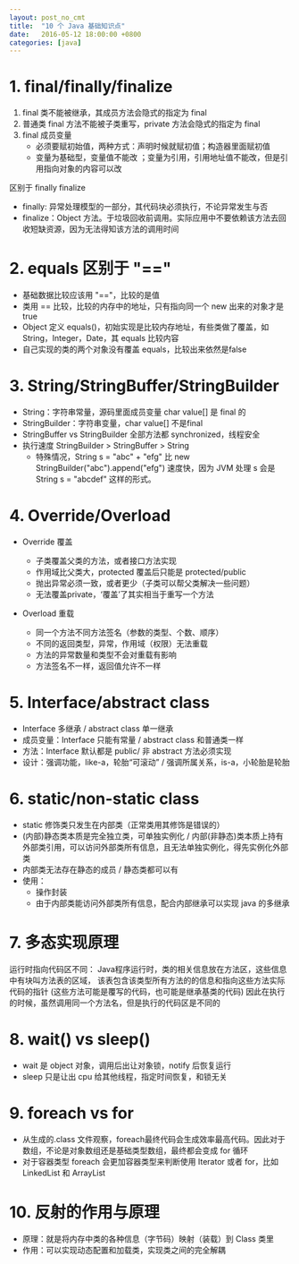 ```yaml
---
layout: post_no_cmt
title:  "10 个 Java 基础知识点"
date:   2016-05-12 18:00:00 +0800
categories: [java]
---
```

# 1. final/finally/finalize

1. final 类不能被继承，其成员方法会隐式的指定为 final
2. 普通类 final 方法不能被子类重写，private 方法会隐式的指定为 final
3. final 成员变量
	- 必须要赋初始值，两种方式：声明时候就赋初值；构造器里面赋初值
	- 变量为基础型，变量值不能改	；变量为引用，引用地址值不能改，但是引用指向对象的内容可以改

区别于 finally finalize

- finally: 异常处理模型的一部分，其代码块必须执行，不论异常发生与否
- finalize：Object 方法。于垃圾回收前调用。实际应用中不要依赖该方法去回收短缺资源，因为无法得知该方法的调用时间

# 2. equals 区别于 "=="
- 基础数据比较应该用 "=="，比较的是值
- 类用 == 比较，比较的内存中的地址，只有指向同一个 new 出来的对象才是true
- Object 定义 equals()，初始实现是比较内存地址，有些类做了覆盖，如String，Integer，Date，其 equals 比较内容
- 自己实现的类的两个对象没有覆盖 equals，比较出来依然是false

# 3.  String/StringBuffer/StringBuilder
- String：字符串常量，源码里面成员变量 char value[] 是 final 的
- StringBuilder：字符串变量，char value[] 不是final
- StringBuffer vs StringBuilder 全部方法都 synchronized，线程安全
- 执行速度 StringBuilder > StringBuffer > String
	- 特殊情况，String s = "abc" + "efg" 比  new StringBuilder("abc").append("efg") 速度快，因为 JVM 处理 s 会是 String s = "abcdef" 这样的形式。

# 4. Override/Overload
- Override 覆盖
	- 子类覆盖父类的方法，或者接口方法实现
	- 作用域比父类大，protected 覆盖后只能是 protected/public
	- 抛出异常必须一致，或者更少（子类可以帮父类解决一些问题）
	- 无法覆盖private，‘覆盖’了其实相当于重写一个方法
	
- Overload 重载
	- 同一个方法不同方法签名（参数的类型、个数、顺序）
	- 不同的返回类型，异常，作用域（权限）无法重载
	- 方法的异常数量和类型不会对重载有影响
	- 方法签名不一样，返回值允许不一样
	
# 5. Interface/abstract class
- Interface 多继承 / abstract class 单一继承
- 成员变量：Interface 只能有常量 / abstract class 和普通类一样
- 方法：Interface 默认都是 public/ 非 abstract 方法必须实现
- 设计：强调功能，like-a，轮胎“可滚动” / 强调所属关系，is-a，小轮胎是轮胎

# 6. static/non-static class
- static 修饰类只发生在内部类（正常类用其修饰是错误的）
- (内部)静态类本质是完全独立类，可单独实例化 / 内部(非静态)类本质上持有外部类引用，可以访问外部类所有信息，且无法单独实例化，得先实例化外部类
- 内部类无法存在静态的成员 / 静态类都可以有
- 使用：
	- 操作封装
	- 由于内部类能访问外部类所有信息，配合内部继承可以实现 java 的多继承

# 7. 多态实现原理
运行时指向代码区不同：
Java程序运行时，类的相关信息放在方法区，这些信息中有块叫方法表的区域，
该表包含该类型所有方法的的信息和指向这些方法实际代码的指针
(这些方法可能是覆写的代码，也可能是继承基类的代码)
因此在执行的时候，虽然调用同一个方法名，但是执行的代码区是不同的

# 8. wait() vs sleep()
- wait 是 object 对象，调用后出让对象锁，notify 后恢复运行
- sleep 只是让出 cpu 给其他线程，指定时间恢复，和锁无关

# 9. foreach vs for
- 从生成的.class 文件观察，foreach最终代码会生成效率最高代码。因此对于数组，不论是对象数组还是基础类型数组，最终都会变成 for 循环
- 对于容器类型 foreach 会更加容器类型来判断使用 Iterator 或者 for，比如 LinkedList 和 ArrayList

# 10. 反射的作用与原理
- 原理：就是将内存中类的各种信息（字节码）映射（装载）到 Class 类里
- 作用：可以实现动态配置和加载类，实现类之间的完全解耦